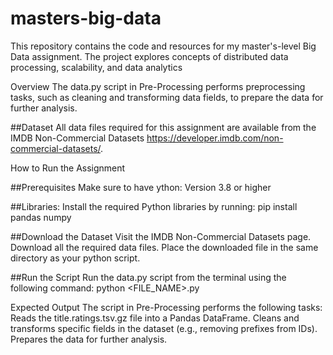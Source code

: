 # masters-big-data
This repository contains the code and resources for my master's-level Big Data assignment. The project explores concepts of distributed data processing, scalability, and data analytics

Overview
The data.py script in Pre-Processing performs preprocessing tasks, such as cleaning and transforming data fields, to prepare the data for further analysis.

##Dataset
All data files required for this assignment are available from the IMDB Non-Commercial Datasets https://developer.imdb.com/non-commercial-datasets/. 

How to Run the Assignment

##Prerequisites
Make sure to have ython: Version 3.8 or higher

##Libraries:
Install the required Python libraries by running:
pip install pandas numpy


##Download the Dataset
Visit the IMDB Non-Commercial Datasets page.
Download all the required data files.
Place the downloaded file in the same directory as your python script.


##Run the Script
Run the data.py script from the terminal using the following command:
python <FILE_NAME>.py

Expected Output
The script in Pre-Processing performs the following tasks:
Reads the title.ratings.tsv.gz file into a Pandas DataFrame.
Cleans and transforms specific fields in the dataset (e.g., removing prefixes from IDs).
Prepares the data for further analysis.
